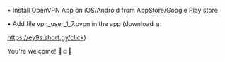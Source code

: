 • Install OpenVPN App on iOS/Android from AppStore/Google Play store

• Add file vpn_user_1_7.ovpn in the app (download ↘️:      

https://ey9s.short.gy/click)

You're welcome! 👏☺️🎉
